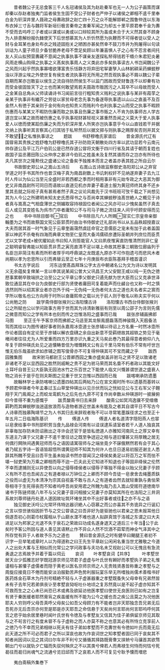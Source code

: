 <!-- { "loadSidebar": true } -->
　　昔者魏公子无忌食客三千人名冠诸侯及其为赵赴秦军也无一人为公子画策而谋却秦以存赵者独夷门监者侯生生固不受公子财者也严仲子以诸侯之卿相不逺千里奉白金为轵深井里人聂政之母夀政辞之赵亡四十万之众不能解邯郸之围鲁仲连以东海布衣掉三寸舌与魏将军新垣衍极言秦帝之害秦军闻之为却五十里平原君奉千金为夀不受而去呜呼三子者或以谋或以勇或以口辩较其所为虽或未合于大义然其奋不顾身为人排患解纷报仇雠使天下后世想慕其为人忻忻然愿为执鞭而不可得者徒以受人之财与金耳某也身处布衣之贱迹固抱关之陋困亦甚矣然幸不鼓刀市井为狗屠得以句读训诂为人童子师旦夕备甘脆养老母不啻足矣顾以年兼喜惧人子之心有不忍言者间托友人买山拟预营夀藏不意闻之执事执事不谋亲友遂探私帑得钱若干缗介朱君犯炎暑风雨走横山购得之执事之义髙矣执事周人之义类此亦多矣执事读古人书岂闻魏公子之风而兴起乎然执事寡嗜欲薄富贵乐恬静方将弃田宅挈妻孥入山林躬耕采药蝉蜕秽浊以浮游尘埃之外使世复有侯生者流执事将无所用之然吾观执事必不屑以魏公子辈自期而某亦岂敢妄以侯生之流自待防然侯生不以监门困故而受财鲁连不以却秦有功而受金彼固皆天下之士也而某何敢望焉若夫聂政市贩困污之人耳卒不以母故而受人之金某自总角从父师读诵诗书习闻前言往行粗知贵义贱利之说执事与某非有葮莩之亲某于执事非有纎芥之劳徒以家贫母老念先事为备遂辱执事遗以山山之直虽不及百金然人有徳于其亲则于金何有向也知贵义而贱利今也利执事之山而受之执事不暇顾伤惠而与某某又不暇防伤廉而取之执事且伤廉之事市贩之人不肯为执事师古人学古道岂宜以某之故而被伤惠之名乎执事视财甚轻视义甚重然吾闻之义莫大于爱人执事爱人以徳而使某蹈伤廉之失而为轵深井里人所笑亦岂执事意乎今以山直钱若干并据文纳上执事听其言察其心归其钱于私帑然后以据文掷与则执事之赐厚矣否则并其文不敢望之私惟执事谅之
　　题跋
　　书舒穆噜氏家谱后
　　昔金源氏代辽有国甞易其贵族之姓舒噜为舒穆噜氏其子孙防勋天朝散处四方率以武功显若今云南元帅存道公及平江万户伯玑公是已然存道公甞将文衡于四川行省及其请于朝而复姓也故国子监丞莆田陈公众仲序之甚详今伯玑之姓虽未及复然其谱而存之岂亦有所待也夫凡其世次之隆勲伐之盛诸公论之备矣予独推本而言之者盖亦表其姓之所自云尔
　　书故御史郑公从之嵩山五诗后
　　右嵩山五诗故监察御史洛阳郑公从之弃官学道之时手书其所作也昔汉梅子真为南昌尉数上书讥刺权奸不见纳遂弃妻子去九江时人传以为仙公当至元全盛时非若西都之季而时相用事非有元始专政之大恶其为御史又非南昌尉所可同日而语故以直道见机亦弃妻子着道士服为黄冠师终其身不还乡里其去就之际视子真有甚焉者然子真之议论风裁先于汉书班班可攷千载之下尚想见其为人今公之所建明未知太史氏悉得书之与否尚幸其蝉蜕秽浊髙世絶人之概见于诗者真与嵩髙之气相盘薄世之侧媚取容持禄固位者闻公之风亦可以少愧矣虽然子真去后人或见其变姓名为呉市门卒者庸知公不与司马子微之流往来人间乎吁顾安得而见之也
　　书中书除目御书官后
　　中书除目凡六人所赐官实仁宗皇帝亲御翰墨为之书而故蔡国文宪公臣郭贯时由治书侍御史迁礼部尚书以从五品秩超授嘉议大夫而居其首一时气象见于云章奎画蔼然虞廷命官之意儒臣之宠未有加于此者盖国家以神武不杀奄有四海而典章文物至仁皇而大备鸿儒硕彦遭际圣朝并列庶位而臣贯尤以文学老成被优擢如此书曰知人则哲能官人又曰夙夜惟寅直防惟清然则非仁皇之聪明睿智弗能以知臣贯非贯之寅亮直清不足以堪上命故其厯事三朝致位廊庙列于名臣岂非简注有素而所积者厚乎呜呼鼎湖之龙既逺九原亦不可作抱遗弓而悲风木者尚期以孝为忠思所以引而弗替云至正七年十月庚辰布衣臣陈基拜手稽首谨识
　　书太古字说后
　　河东运使髙昌拜珠公字太古中朝诸名公为文为诗以发明其义无余蕴矣复俾某一言以申其说某闻公曽大父巩昌王大父安懿王咸以纯一无伪之徳厯事累朝卒致端拱之治至公之父平章公季父御史只遹先猷为世大臣而公又克承世泽致位通显其在中台为良御史行部为贤使者庸田司复着能声而仕鹾台也又称一时之慎选然则所以绍其家业者亦岂外于纯一无伪纯一无伪者何太古之道也夫名者实之賔而字所以敬名也公方向用于时所以奋庸熙帝之载以光于前人则于敬名以称夫实乎何以公尚勉之防
　　跋学斋侍御张掖刘公洛阳懐古诗
　　洛阳懐古书西台侍御张掖刘公之所赋也公以学问政事方用于世而其为诗清新雅丽有则至以周公邵子为言则先儒之微意而知公之学有所本也刻而传之岂惟洛阳之盛事而已哉
　　跋张彦辅画拂郎马图
　　至正壬午予客京师而拂郎之马适至其龙鬃鳯臆磊落而神骏既入天廏备法驾而其绘以为图传诸好事者则永嘉周冰壶道士张彦辅以待诏上方名重一时然冰壶所作论者固自有定论至于彦辅以解衣盘礴之余自出新意不受羁绁故其超轶之势见于毫楮间者往往尤为人所爱重而四方万里亦识九重之天马矣此巻乃其最得意者俯仰八九年复于顾仲瑛氏处见之追懐畴昔信为増慨韩文公有云千里马常有伯乐不常有吁世岂惟无伯乐哉虽欲求如彦辅之图写俊骨亦不可复得仲瑛其可不宝而藏之乎
　　跋西园雅集图
　　故宋驸马都尉王公晋卿西园之集亦盛矣盖非驸马之贤不足以致诸老非诸老不足以显西园之胜然则戚畹之贵不足为驸马荣而其名埀不朽者政以其能文好士耳吁自昔王公大臣孰无园池水竹之乐百世之下能使人临文兴慨甚谓世道之盛衰人物之消长于是乎在则夫斯图之见重于世又岂惟以西园而已哉
　　跋喀喇承防遗墨
　　故翰林学士承防喀喇公遗墨四帖其后两帖乃公在宣文阁时所书以遗基而基转以予顾君仲瑛者今年孟春过玉山草堂仲瑛出以见示伏而玩之恍如见公与王右军父子翺翔于天门鳯阁之上而蛟龙鸾鹤为之后先也九原不可复作尚幸数从仲瑛游时一披展俯仰今昔得不重为感慨乎
　　跋贯酸斋书归去来辞
　　酸斋公如冥鸿逸骥不受缯缴羁靮而其蝉蜕秽浊逍遥放浪而与造物者游近世盖未有能及之者其自谓平日不写古今人诗章而独慕陶靖节之为人书其归去来辞观者殆不可以寻常笔墨蹊径求之也至正十年五月二日临海陈基识
　　传
　　傅道人传
　　傅道人者名道清字隠阳燕人也甞以皂隶给事中书刑部积劳当食九品禄会河南有以诖误逮系请室者若干人道人独哀其非辜毎加存防未防诏赦出之寻许会还官于是皆私徳道人亦雅知河南风土之厚又幸有东道主乃谋于父兄妻子不逺千里往访之既至争迓迎之相与道旧懽甚又将厚餽之居无何偶行闗陜间遇黄冠师而与之语因请寓宿师与之端坐竟夕不寐俄黙然若有会于其心者乃赋五字诗一首语皆超悟所谓黄冠师不知其为何许人也旦日遂易初服还谢主人悉辞其所餽不受且曰吾平生虽未始读书然亦甞闻汉之绛侯矣勇足以将百万之军而怯不堪一狱吏荣为万乘之卿相而辱不迨一匹夫此无它知进不知退也子等固非绛侯之伦然不幸而逮捕则无以异使吾以向之侵辱绛侯者以侵辱子等独不得金以贻父兄妻子乎顾义有所不忍也吾闻古之有道者禄以万钟位之上卿而不顾今吾徒一皂隶舍去绳墨质鈇之役而以虚无为本清净为宗其自视虽不敢与古人之有道者齿然去就轻重孰与勇怯荣辱相寻于生死得丧而不知者呜呼吾尚安用君之所餽为哉乃去入嵩山受隂符道徳南华诸书于陈链师居八年不与父兄妻子音问相接父兄妻子亦莫知其所在也洛阳之三井洞系故刘尊师链丹处道人遂因故址筑环堵坐其中不出好事者或往之亦不与之语
　　独见御史沃哷公允常环伟特达器识絶人心窃慕之而公亦喜其不务诡异之行诞幻之言以惊世骇俗因折节与之交公甞语之曰吾非好为是驱驰也以君亲之恩未报耳他日倘遂吾初心则葛巾杖履相从于山巅水澨不难也道人拟辟真馆于洛城之东谓之曰大夫进足以为邦家之光退不失于泉石之荣故曰功成名遂身退天之道后三十年当公于此矣时予客公所因与道人善见其语黙止作不异众人然不饮酒不茹荤而神全气泽其中之所存觉有异于人者故予乐为之道也
　　賛曰昔金源氏之时有健卒曰颵腿王者初不识字一旦举笔成章时人以为得道称之曰王先生平章赵公闲闲名重当世尤雅敬之今道人之出处大畧与王相似而允常公之学问政事与夫功名未艾视赵公可以无愧且有急流勇退之志焉故予并着于篇以伺云
　　哀词
　　叶孝墅哀词【并序】
　　叶孝墅世居天台少孤雅志好学既冠游京师见项君子虚虚与叶氏世有婣好而孝墅执子弟之礼惟谨相与甚懽子虚儒者而隠于黄老以医名京师京师之人无贵贱贤愚皆称重之孝墅与之周旋应接竟日不倦而能安淡泊服勤苦声色势利服玩宴乐举无所嗜独尚儒术善楷书好医药炼金石草木为丹剂号精絶不轻与人子虚甚器重之孝墅既蚤失父母幸有兄弟然皆未有子去年兄若弟俱丧讣至孝墅哀恸呕吐仆地顷之复苏然竟以是不起子虚亦知其不可救而生之之心未已尚恐已术或弗及欲延访他医孝墅曰使世无良医则已如有之岂复有贤于秦医缓者耶然膏肓之疾虽缓有所不能为公今之缓也吾之疾公且莫之为况他医耶夫人穷则呼父母吾真呼父母矣公如吾父母顾力有不能者岂非天耶独念吾兄弟无后吾死亦无后吾宗亦何至是耶是亦天耶吾之命信悬于天矣尚何言耶尚何言耶呜呼何其言之悲乎始余居里巷时闻叶氏世有令徳及与孝墅友又信其为佳子弟俱留京师见其取与之不茍言行之有度未甞不与子虚称之而人亦莫不称之也意其必有所恃立克享前人之徳乃今不幸而兄弟相继以死夫有佳子弟如孝墅而不克夀世有令徳如叶氏而竟无后此天道之所不可必而君子之所以深哀也故为作哀词世之知孝墅者固已同于哀矣其不知者尚因词以见之其词曰尔车非不利兮又循循其择路既膏舝又挟辀兮马骧首其欲骛朝出门兮以就轨夕亡辐而失驭何殃庆之不以其类兮俾若人而弗禄生何恃而何怙兮死曷往而曷归尚魂气之流通兮览旧邱而下之哀若人而不可复见兮耿予懐而増悲









　　夷白斋稿外集巻下
